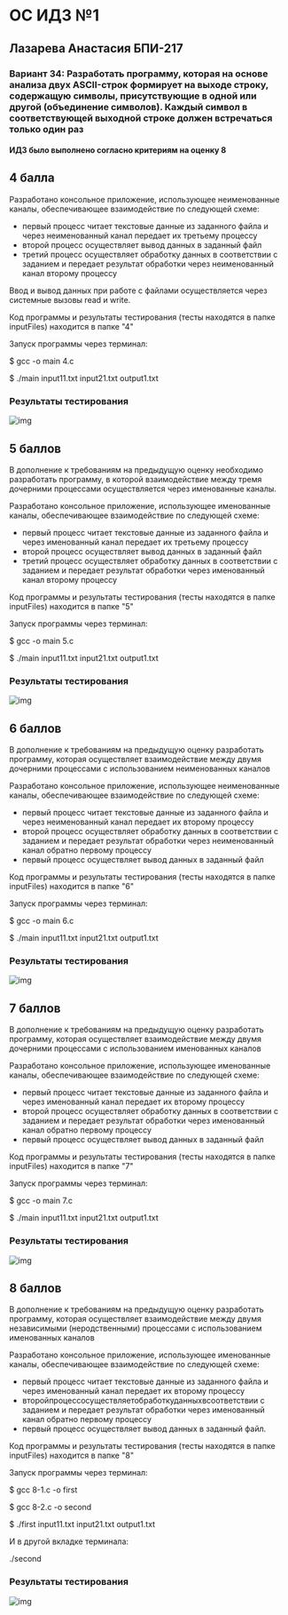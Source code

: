 # ОС ИДЗ №1
## Лазарева Анастасия БПИ-217
### Вариант 34: Разработать программу, которая на основе анализа двух ASCII-строк формирует на выходе строку, содержащую символы, присутствующие в одной или другой (объединение символов). Каждый символ в соответствующей выходной строке должен встречаться только один раз
#### ИДЗ было выполнено согласно критериям на оценку 8

## 4 балла

Разработано консольное приложение, использующее неименованные каналы, обеспечивающее взаимодействие по следующей схеме:
- первый процесс читает текстовые данные из заданного файла и через неименованный канал передает их третьему процессу
- второй процесс осуществляет вывод данных в заданный файл
- третий процесс осуществляет обработку данных в соответствии с заданием и передает результат обработки через неименованный канал второму процессу

Ввод и вывод данных при работе с файлами осуществляется через системные вызовы read и write.

Код программы и результаты тестирования (тесты находятся в папке inputFiles) находится в папке  "4"

Запуск программы через терминал:

$ gcc -o main 4.c

$ ./main input11.txt input21.txt output1.txt

### Результаты тестирования
![img](/img1.png)

## 5 баллов

В дополнение к требованиям на предыдущую оценку необходимо разработать программу, в которой взаимодействие между тремя дочерними процессами осуществляется через именованные каналы.

Разработано консольное приложение, использующее именованные каналы, обеспечивающее взаимодействие по следующей схеме:
- первый процесс читает текстовые данные из заданного файла и через именованный канал передает их третьему процессу
- второй процесс осуществляет вывод данных в заданный файл
- третий процесс осуществляет обработку данных в соответствии с заданием и передает результат обработки через именованный канал второму процессу

Код программы и результаты тестирования (тесты находятся в папке inputFiles) находится в папке  "5"

Запуск программы через терминал:

$ gcc -o main 5.c

$ ./main input11.txt input21.txt output1.txt

### Результаты тестирования
![img](/img1.png)

## 6 баллов

В дополнение к требованиям на предыдущую оценку разработать программу, которая осуществляет взаимодействие между двумя дочерними процессами с использованием неименованных каналов

Разработано консольное приложение, использующее неименованные каналы, обеспечивающее взаимодействие по следующей схеме:
- первый процесс читает текстовые данные из заданного файла и через неименованный канал передает их второму процессу
- второй процесс осуществляет обработку данных в соответствии с заданием и передает результат обработки через неименованный канал обратно первому процессу
- первый процесс осуществляет вывод данных в заданный файл

Код программы и результаты тестирования (тесты находятся в папке inputFiles) находится в папке  "6"

Запуск программы через терминал:

$ gcc -o main 6.c

$ ./main input11.txt input21.txt output1.txt

### Результаты тестирования
![img](/img1.png)

## 7 баллов

В дополнение к требованиям на предыдущую оценку разработать программу, которая осуществляет взаимодействие между двумя дочерними процессами с использованием именованных каналов

Разработано консольное приложение, использующее именованные каналы, обеспечивающее взаимодействие по следующей схеме:
- первый процесс читает текстовые данные из заданного файла и через именованный канал передает их второму процессу
- второй процесс осуществляет обработку данных в соответствии с заданием и передает результат обработки через именованный канал обратно первому процессу
- первый процесс осуществляет вывод данных в заданный файл

Код программы и результаты тестирования (тесты находятся в папке inputFiles) находится в папке  "7"

Запуск программы через терминал:

$ gcc -o main 7.c

$ ./main input11.txt input21.txt output1.txt

### Результаты тестирования
![img](/img1.png)

## 8 баллов

В дополнение к требованиям на предыдущую оценку разработать программу, которая осуществляет взаимодействие между двумя независимыми (неродственными) процессами с использованием именованных каналов

Разработано консольное приложение, использующее именованные каналы, обеспечивающее взаимодействие по следующей схеме:
- первый процесс читает текстовые данные из заданного файла и через именованный канал передает их второму процессу
- второйпроцессосуществляетобработкуданныхвсоответствии с заданием и передает результат обработки через именованный канал обратно первому процессу
- первый процесс осуществляет вывод данных в заданный файл.

Код программы и результаты тестирования (тесты находятся в папке inputFiles) находится в папке  "8"

Запуск программы через терминал:

$ gcc 8-1.c -o first

$ gcc 8-2.c -o second

$ ./first input11.txt input21.txt output1.txt

И в другой вкладке терминала:

./second

### Результаты тестирования
![img](/img1.png)

